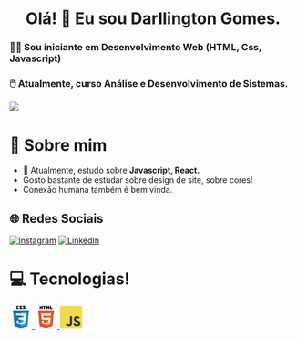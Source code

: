 <h1 align="center">Olá! 👋 Eu sou Darllington Gomes.</h1>
<h3>👨‍💻 Sou iniciante em Desenvolvimento Web (HTML, Css, Javascript)</h3>
<h3>🖱️ Atualmente, curso Análise e Desenvolvimento de Sistemas.</h3>
                       
![](https://github-readme-stats.vercel.app/api/top-langs/?username=darlligomes&theme=dark&hide_border=false&include_all_commits=false&count_private=false&layout=compact)


# 💫 Sobre mim
 - 🌱 Atualmente, estudo sobre **Javascript, React.** 
- Gosto bastante de estudar sobre design de site, sobre cores!
- Conexão humana também é bem vinda.
                       
## 🌐 Redes Sociais 
[![Instagram](https://img.shields.io/badge/Instagram-%23E4405F.svg?logo=Instagram&logoColor=white)](https://instagram.com/darlligomes) [![LinkedIn](https://img.shields.io/badge/LinkedIn-%230077B5.svg?logo=linkedin&logoColor=white)](https://linkedin.com/in/darllingtongomes) 

# 💻 Tecnologias!
<p align="left"> <a href="https://www.w3schools.com/css/" target="_blank" rel="noreferrer"> <img src="https://raw.githubusercontent.com/devicons/devicon/master/icons/css3/css3-original-wordmark.svg" alt="css3" width="40" height="40"/> </a> <a href="https://www.w3.org/html/" target="_blank" rel="noreferrer"> <img src="https://raw.githubusercontent.com/devicons/devicon/master/icons/html5/html5-original-wordmark.svg" alt="html5" width="40" height="40"/> </a> <a href="https://developer.mozilla.org/en-US/docs/Web/JavaScript" target="_blank" rel="noreferrer"> <img src="https://raw.githubusercontent.com/devicons/devicon/master/icons/javascript/javascript-original.svg" alt="javascript" width="40" height="40"/> </a> </p>

